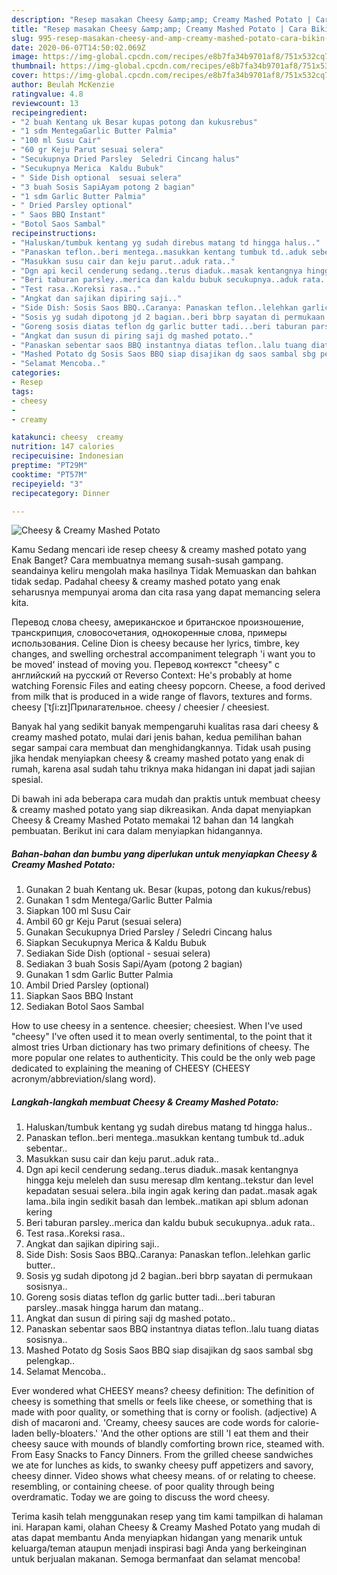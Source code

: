 ```yaml
---
description: "Resep masakan Cheesy &amp;amp; Creamy Mashed Potato | Cara Bikin Cheesy &amp;amp; Creamy Mashed Potato Yang Bisa Manjain Lidah"
title: "Resep masakan Cheesy &amp;amp; Creamy Mashed Potato | Cara Bikin Cheesy &amp;amp; Creamy Mashed Potato Yang Bisa Manjain Lidah"
slug: 995-resep-masakan-cheesy-and-amp-creamy-mashed-potato-cara-bikin-cheesy-and-amp-creamy-mashed-potato-yang-bisa-manjain-lidah
date: 2020-06-07T14:50:02.069Z
image: https://img-global.cpcdn.com/recipes/e8b7fa34b9701af8/751x532cq70/cheesy-creamy-mashed-potato-foto-resep-utama.jpg
thumbnail: https://img-global.cpcdn.com/recipes/e8b7fa34b9701af8/751x532cq70/cheesy-creamy-mashed-potato-foto-resep-utama.jpg
cover: https://img-global.cpcdn.com/recipes/e8b7fa34b9701af8/751x532cq70/cheesy-creamy-mashed-potato-foto-resep-utama.jpg
author: Beulah McKenzie
ratingvalue: 4.8
reviewcount: 13
recipeingredient:
- "2 buah Kentang uk Besar kupas potong dan kukusrebus"
- "1 sdm MentegaGarlic Butter Palmia"
- "100 ml Susu Cair"
- "60 gr Keju Parut sesuai selera"
- "Secukupnya Dried Parsley  Seledri Cincang halus"
- "Secukupnya Merica  Kaldu Bubuk"
- " Side Dish optional  sesuai selera"
- "3 buah Sosis SapiAyam potong 2 bagian"
- "1 sdm Garlic Butter Palmia"
- " Dried Parsley optional"
- " Saos BBQ Instant"
- "Botol Saos Sambal"
recipeinstructions:
- "Haluskan/tumbuk kentang yg sudah direbus matang td hingga halus.."
- "Panaskan teflon..beri mentega..masukkan kentang tumbuk td..aduk sebentar.."
- "Masukkan susu cair dan keju parut..aduk rata.."
- "Dgn api kecil cenderung sedang..terus diaduk..masak kentangnya hingga keju meleleh dan susu meresap dlm kentang..tekstur dan level kepadatan sesuai selera..bila ingin agak kering dan padat..masak agak lama..bila ingin sedikit basah dan lembek..matikan api sblum adonan kering"
- "Beri taburan parsley..merica dan kaldu bubuk secukupnya..aduk rata.."
- "Test rasa..Koreksi rasa.."
- "Angkat dan sajikan dipiring saji.."
- "Side Dish: Sosis Saos BBQ..Caranya: Panaskan teflon..lelehkan garlic butter.."
- "Sosis yg sudah dipotong jd 2 bagian..beri bbrp sayatan di permukaan sosisnya.."
- "Goreng sosis diatas teflon dg garlic butter tadi...beri taburan parsley..masak hingga harum dan matang.."
- "Angkat dan susun di piring saji dg mashed potato.."
- "Panaskan sebentar saos BBQ instantnya diatas teflon..lalu tuang diatas sosisnya.."
- "Mashed Potato dg Sosis Saos BBQ siap disajikan dg saos sambal sbg pelengkap.."
- "Selamat Mencoba.."
categories:
- Resep
tags:
- cheesy
- 
- creamy

katakunci: cheesy  creamy 
nutrition: 147 calories
recipecuisine: Indonesian
preptime: "PT29M"
cooktime: "PT57M"
recipeyield: "3"
recipecategory: Dinner

---
```



![Cheesy &amp; Creamy Mashed Potato](https://img-global.cpcdn.com/recipes/e8b7fa34b9701af8/751x532cq70/cheesy-creamy-mashed-potato-foto-resep-utama.jpg)

Kamu Sedang mencari ide resep cheesy &amp; creamy mashed potato yang Enak Banget? Cara membuatnya memang susah-susah gampang. seandainya keliru mengolah maka hasilnya Tidak Memuaskan dan bahkan tidak sedap. Padahal cheesy &amp; creamy mashed potato yang enak seharusnya mempunyai aroma dan cita rasa yang dapat memancing selera kita.

Перевод слова cheesy, американское и британское произношение, транскрипция, словосочетания, однокоренные слова, примеры использования. Celine Dion is cheesy because her lyrics, timbre, key changes, and swelling orchestral accompaniment telegraph &#39;i want you to be moved&#39; instead of moving you. Перевод контекст &#34;cheesy&#34; c английский на русский от Reverso Context: He&#39;s probably at home watching Forensic Files and eating cheesy popcorn. Cheese, a food derived from milk that is produced in a wide range of flavors, textures and forms. cheesy [ˈtʃi:zɪ]Прилагательное. cheesy / cheesier / cheesiest.

Banyak hal yang sedikit banyak mempengaruhi kualitas rasa dari cheesy &amp; creamy mashed potato, mulai dari jenis bahan, kedua pemilihan bahan segar sampai cara membuat dan menghidangkannya. Tidak usah pusing jika hendak menyiapkan cheesy &amp; creamy mashed potato yang enak di rumah, karena asal sudah tahu triknya maka hidangan ini dapat jadi sajian spesial.


Di bawah ini ada beberapa cara mudah dan praktis untuk membuat cheesy &amp; creamy mashed potato yang siap dikreasikan. Anda dapat menyiapkan Cheesy &amp; Creamy Mashed Potato memakai 12 bahan dan 14 langkah pembuatan. Berikut ini cara dalam menyiapkan hidangannya.

<!--inarticleads1-->

##### Bahan-bahan dan bumbu yang diperlukan untuk menyiapkan Cheesy &amp; Creamy Mashed Potato:

1. Gunakan 2 buah Kentang uk. Besar (kupas, potong dan kukus/rebus)
1. Gunakan 1 sdm Mentega/Garlic Butter Palmia
1. Siapkan 100 ml Susu Cair
1. Ambil 60 gr Keju Parut (sesuai selera)
1. Gunakan Secukupnya Dried Parsley / Seledri Cincang halus
1. Siapkan Secukupnya Merica &amp; Kaldu Bubuk
1. Sediakan  Side Dish (optional - sesuai selera)
1. Sediakan 3 buah Sosis Sapi/Ayam (potong 2 bagian)
1. Gunakan 1 sdm Garlic Butter Palmia
1. Ambil  Dried Parsley (optional)
1. Siapkan  Saos BBQ Instant
1. Sediakan Botol Saos Sambal


How to use cheesy in a sentence. cheesier; cheesiest. When I&#39;ve used &#34;cheesy&#34; I&#39;ve often used it to mean overly sentimental, to the point that it almost tries Urban dictionary has two primary definitions of cheesy. The more popular one relates to authenticity. This could be the only web page dedicated to explaining the meaning of CHEESY (CHEESY acronym/abbreviation/slang word). 

<!--inarticleads2-->

##### Langkah-langkah membuat Cheesy &amp; Creamy Mashed Potato:

1. Haluskan/tumbuk kentang yg sudah direbus matang td hingga halus..
1. Panaskan teflon..beri mentega..masukkan kentang tumbuk td..aduk sebentar..
1. Masukkan susu cair dan keju parut..aduk rata..
1. Dgn api kecil cenderung sedang..terus diaduk..masak kentangnya hingga keju meleleh dan susu meresap dlm kentang..tekstur dan level kepadatan sesuai selera..bila ingin agak kering dan padat..masak agak lama..bila ingin sedikit basah dan lembek..matikan api sblum adonan kering
1. Beri taburan parsley..merica dan kaldu bubuk secukupnya..aduk rata..
1. Test rasa..Koreksi rasa..
1. Angkat dan sajikan dipiring saji..
1. Side Dish: Sosis Saos BBQ..Caranya: Panaskan teflon..lelehkan garlic butter..
1. Sosis yg sudah dipotong jd 2 bagian..beri bbrp sayatan di permukaan sosisnya..
1. Goreng sosis diatas teflon dg garlic butter tadi...beri taburan parsley..masak hingga harum dan matang..
1. Angkat dan susun di piring saji dg mashed potato..
1. Panaskan sebentar saos BBQ instantnya diatas teflon..lalu tuang diatas sosisnya..
1. Mashed Potato dg Sosis Saos BBQ siap disajikan dg saos sambal sbg pelengkap..
1. Selamat Mencoba..


Ever wondered what CHEESY means? cheesy definition: The definition of cheesy is something that smells or feels like cheese, or something that is made with poor quality, or something that is corny or foolish. (adjective) A dish of macaroni and. &#39;Creamy, cheesy sauces are code words for calorie-laden belly-bloaters.&#39; &#39;And the other options are still &#39;I eat them and their cheesy sauce with mounds of blandly comforting brown rice, steamed with. From Easy Snacks to Fancy Dinners. From the grilled cheese sandwiches we ate for lunches as kids, to swanky cheesy puff appetizers and savory, cheesy dinner. Video shows what cheesy means. of or relating to cheese. resembling, or containing cheese. of poor quality through being overdramatic. Today we are going to discuss the word cheesy. 

Terima kasih telah menggunakan resep yang tim kami tampilkan di halaman ini. Harapan kami, olahan Cheesy &amp; Creamy Mashed Potato yang mudah di atas dapat membantu Anda menyiapkan hidangan yang menarik untuk keluarga/teman ataupun menjadi inspirasi bagi Anda yang berkeinginan untuk berjualan makanan. Semoga bermanfaat dan selamat mencoba!

